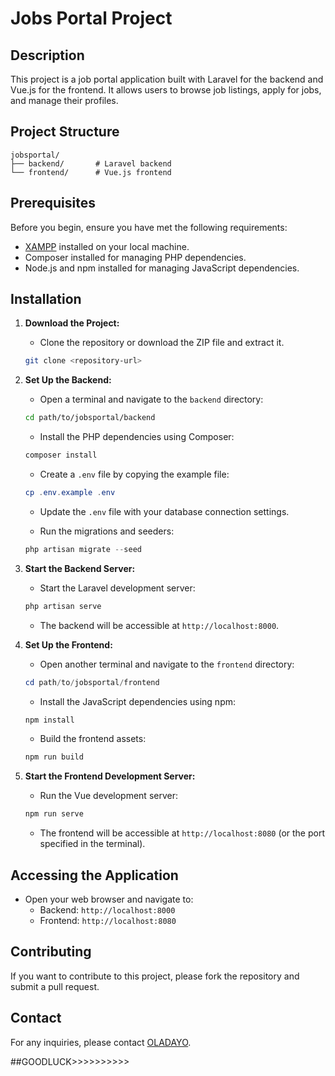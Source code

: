 # Jobs Portal Project

## Description

This project is a job portal application built with Laravel for the backend and Vue.js for the frontend. It allows users to browse job listings, apply for jobs, and manage their profiles.

## Project Structure

```
jobsportal/
├── backend/       # Laravel backend
└── frontend/      # Vue.js frontend
```

## Prerequisites

Before you begin, ensure you have met the following requirements:

- [XAMPP](https://www.apachefriends.org/index.html) installed on your local machine.
- Composer installed for managing PHP dependencies.
- Node.js and npm installed for managing JavaScript dependencies.

## Installation

1. **Download the Project:**

   - Clone the repository or download the ZIP file and extract it.

   ```bash
   git clone <repository-url>
   ```

2. **Set Up the Backend:**

   - Open a terminal and navigate to the `backend` directory:

   ```bash
   cd path/to/jobsportal/backend
   ```

   - Install the PHP dependencies using Composer:

   ```powershell
   composer install
   ```

   - Create a `.env` file by copying the example file:

   ```powershell
   cp .env.example .env
   ```

   - Update the `.env` file with your database connection settings.

   - Run the migrations and seeders:

   ```powershell
   php artisan migrate --seed
   ```

4. **Start the Backend Server:**

   - Start the Laravel development server:

   ```powershell
   php artisan serve
   ```

   - The backend will be accessible at `http://localhost:8000`.

5. **Set Up the Frontend:**

   - Open another terminal and navigate to the `frontend` directory:

   ```powershell
   cd path/to/jobsportal/frontend
   ```

   - Install the JavaScript dependencies using npm:

   ```powershell
   npm install
   ```

   - Build the frontend assets:

   ```powershell
   npm run build
   ```

6. **Start the Frontend Development Server:**

   - Run the Vue development server:

   ```powershell
   npm run serve
   ```

   - The frontend will be accessible at `http://localhost:8080` (or the port specified in the terminal).

## Accessing the Application

- Open your web browser and navigate to:
  - Backend: `http://localhost:8000`
  - Frontend: `http://localhost:8080`

## Contributing

If you want to contribute to this project, please fork the repository and submit a pull request.


## Contact

For any inquiries, please contact [OLADAYO](mailto:devoladayo@gmail.com).

##GOODLUCK>>>>>>>>>>
